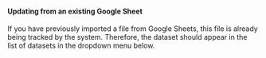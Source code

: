 #### Updating from an existing Google Sheet

If you have previously imported a file from Google Sheets, this file is already being tracked by the system. Therefore, the dataset should appear in the list of datasets in the dropdown menu below.
